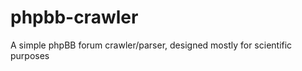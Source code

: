 phpbb-crawler
=============

A simple phpBB forum crawler/parser, designed mostly for scientific purposes
